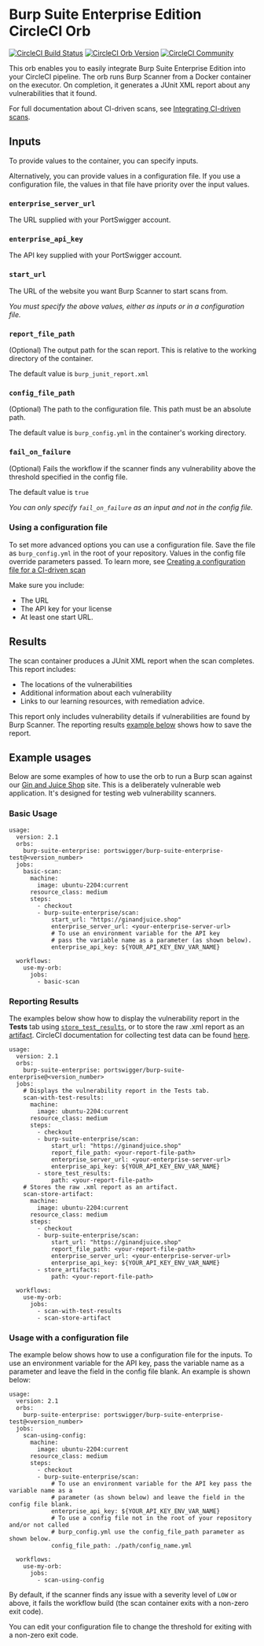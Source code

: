 # Burp Suite Enterprise Edition CircleCI Orb

[![CircleCI Build Status](https://circleci.com/gh/portSwigger-integrations/burp-suite-enterprise-circleci-orb.svg?style=shield "CircleCI Build Status")](https://circleci.com/gh/portSwigger-integrations/burp-suite-enterprise-circleci-orb) [![CircleCI Orb Version](https://badges.circleci.com/orbs/portswigger/burp-suite-enterprise.svg)](https://circleci.com/developer/orbs/orb/portswigger/burp-suite-enterprise) [![CircleCI Community](https://img.shields.io/badge/community-CircleCI%20Discuss-343434.svg)](https://discuss.circleci.com/c/ecosystem/orbs)

This orb enables you to easily integrate Burp Suite Enterprise Edition into your CircleCI pipeline. The orb runs Burp Scanner from a Docker container on the executor.
On completion, it generates a JUnit XML report about any vulnerabilities that it found. 

For full documentation about CI-driven scans, see [Integrating CI-driven scans](https://portswigger.net/burp/documentation/enterprise/integrate-ci-cd-platforms/ci-driven-scans).

## Inputs

To provide values to the container, you can specify inputs.

Alternatively, you can provide values in a configuration file. If you use a configuration file, the values in that file have priority over the input values.

### `enterprise_server_url`

The URL supplied with your PortSwigger account.

### `enterprise_api_key`

The API key supplied with your PortSwigger account.

### `start_url`

The URL of the website you want Burp Scanner to start scans from.

*You must specify the above values, either as inputs or in a configuration file.*

### `report_file_path`

(Optional) The output path for the scan report. This is relative to the working directory of the container.

The default value is `burp_junit_report.xml`

### `config_file_path`

(Optional) The path to the configuration file. This path must be an absolute path.

The default value is `burp_config.yml` in the container's working directory.

### `fail_on_failure`

(Optional) Fails the workflow if the scanner finds any vulnerability above the threshold specified in the config file.

The default value is `true`

*You can only specify `fail_on_failure` as an input and not in the config file.*

### Using a configuration file

To set more advanced options you can use a configuration file.
Save the file as `burp_config.yml` in the root of your repository. Values in the config file override parameters passed. To learn more, see [Creating a configuration file for a CI-driven scan](https://portswigger.net/burp/documentation/enterprise/integrate-ci-cd-platforms/ci-driven-scans/create-config)

Make sure you include:
* The URL
* The API key for your license
* At least one start URL.

## Results
The scan container produces a JUnit XML report when the scan completes. This report includes:
* The locations of the vulnerabilities
* Additional information about each vulnerability
* Links to our learning resources, with remediation advice.

This report only includes vulnerability details if vulnerabilities are found by Burp Scanner. The reporting results [example below](#reporting-results) shows how to save the report.

## Example usages

Below are some examples of how to use the orb to run a Burp scan against our [Gin and Juice Shop](https://ginandjuice.shop) site. This is a deliberately vulnerable web application. It's designed for testing web vulnerability scanners.

### Basic Usage


```
usage:
  version: 2.1
  orbs:
    burp-suite-enterprise: portswigger/burp-suite-enterprise-test@<version_number>
  jobs:
    basic-scan:
      machine:
        image: ubuntu-2204:current
      resource_class: medium
      steps:
        - checkout
        - burp-suite-enterprise/scan:
            start_url: "https://ginandjuice.shop"
            enterprise_server_url: <your-enterprise-server-url>
            # To use an environment variable for the API key 
            # pass the variable name as a parameter (as shown below).
            enterprise_api_key: ${YOUR_API_KEY_ENV_VAR_NAME}

  workflows:
    use-my-orb:
      jobs:
        - basic-scan
```

### Reporting Results
The examples below show how to display the vulnerability report in the **Tests** tab using [`store_test_results`](https://circleci.com/docs/configuration-reference/#storetestresults), or to store the raw .xml report as an [artifact](https://circleci.com/docs/artifacts/). CircleCI documentation for collecting test data can be found [here](https://circleci.com/docs/collect-test-data/).

```
usage:
  version: 2.1
  orbs:
    burp-suite-enterprise: portswigger/burp-suite-enterprise@<version_number>
  jobs:
    # Displays the vulnerability report in the Tests tab.
    scan-with-test-results:
      machine:
        image: ubuntu-2204:current
      resource_class: medium
      steps:
        - checkout
        - burp-suite-enterprise/scan:
            start_url: "https://ginandjuice.shop"
            report_file_path: <your-report-file-path>
            enterprise_server_url: <your-enterprise-server-url>
            enterprise_api_key: ${YOUR_API_KEY_ENV_VAR_NAME}
        - store_test_results:
            path: <your-report-file-path>
    # Stores the raw .xml report as an artifact.
    scan-store-artifact:
      machine:
        image: ubuntu-2204:current
      resource_class: medium
      steps:
        - checkout
        - burp-suite-enterprise/scan:
            start_url: "https://ginandjuice.shop"
            report_file_path: <your-report-file-path>
            enterprise_server_url: <your-enterprise-server-url>
            enterprise_api_key: ${YOUR_API_KEY_ENV_VAR_NAME}
        - store_artifacts:
            path: <your-report-file-path>

  workflows:
    use-my-orb:
      jobs:
        - scan-with-test-results
        - scan-store-artifact
```

### Usage with a configuration file

The example below shows how to use a configuration file for the inputs. To use an environment variable for the API key, pass the variable name as a parameter and leave the field in the config file blank. An example is shown below:

```
usage:
  version: 2.1
  orbs:
    burp-suite-enterprise: portswigger/burp-suite-enterprise-test@<version_number>
  jobs:
    scan-using-config:
      machine:
        image: ubuntu-2204:current
      resource_class: medium
      steps:
        - checkout
        - burp-suite-enterprise/scan:
            # To use an environment variable for the API key pass the variable name as a
            # parameter (as shown below) and leave the field in the config file blank.
            enterprise_api_key: ${YOUR_API_KEY_ENV_VAR_NAME}
            # To use a config file not in the root of your repository and/or not called
            # burp_config.yml use the config_file_path parameter as shown below.
            config_file_path: ./path/config_name.yml

  workflows:
    use-my-orb:
      jobs:
        - scan-using-config
```

By default, if the scanner finds any issue with a severity level of `LOW` or above, it fails the workflow build (the scan container exits with a non-zero exit code).

You can edit your configuration file to change the threshold for exiting with a non-zero exit code.
